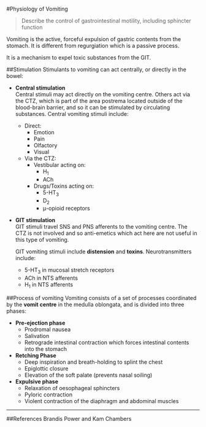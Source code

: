 #Physiology of Vomiting
> Describe the control of gastrointestinal motility, including sphincter function

Vomiting is the active, forceful expulsion of gastric contents from the stomach. It is different from regurgiation which is a passive process.

It is a mechanism to expel toxic substances from the GIT.

##Stimulation
Stimulants to vomiting can act centrally, or directly in the bowel:
* **Central stimulation**  
    Central stimuli may act directly on the vomiting centre. Others act via the CTZ, which is part of the area postrema located outside of the blood-brain barrier, and so it can be stimulated by circulating substances.
    Central vomiting stimuli include:
    * Direct:
        * Emotion
        * Pain
        * Olfactory
        * Visual
    * Via the CTZ:
        * Vestibular acting on:
            * H<sub>1</sub>
            * ACh
        * Drugs/Toxins acting on:
            * 5-HT<sub>3</sub>
            * D<sub>2</sub>
            * μ-opioid receptors




* **GIT stimulation**  
    GIT stimuli travel SNS and PNS afferents to the vomiting centre. The CTZ is not involved and so anti-emetics which act here are not useful in this type of vomiting.

    GIT vomiting stimuli include **distension** and **toxins**. Neurotransmitters include:
    * 5-HT<sub>3</sub> in mucosal stretch receptors
    * ACh in NTS afferents
    * H<sub>1</sub> in NTS afferents


##Process of vomiting
Vomiting consists of a set of processes coordinated by the **vomit centre** in the medulla oblongata, and is divided into three phases:
* **Pre-ejection phase**
    * Prodromal nausea
    * Salivation
    * Retrograde intestinal contraction which forces intestinal contents into the stomach
* **Retching Phase**
    * Deep inspiration and breath-holding to splint the chest
    * Epiglottic closure
    * Elevation of the soft palate (prevents nasal soiling)
* **Expulsive phase**
    * Relaxation of oesophageal sphincters
    * Pyloric contraction
    * Violent contraction of the diaphragm and abdominal muscles


---
##References
Brandis
Power and Kam
Chambers
